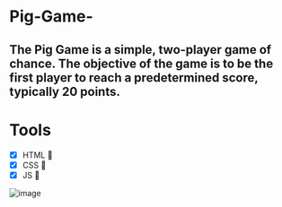 # Pig-Game-
## The Pig Game is a simple, two-player game of chance. The objective of the game is to be the first player to reach a predetermined score, typically 20 points.
# Tools
 * [x] HTML :beer:
  * [x] CSS :beer:
  * [x] JS :beers:
        
![image](https://github.com/haneelbasuony/Pig-Game-/assets/76918517/86e6c11a-e488-4076-ae36-d87fd7b0f3da)
